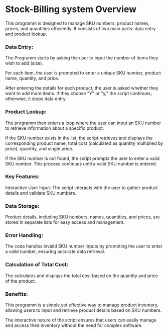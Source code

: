 

# Stock-Billing system Overview
This programm is designed to manage SKU numbers, product names, prices, and quantities efficiently. It consists of two main parts: data entry and product lookup.

### Data Entry:

The Programm starts by asking the user to input the number of items they wish to add (size).

For each item, the user is prompted to enter a unique SKU number, product name, quantity, and price.

After entering the details for each product, the user is asked whether they want to add more items. If they choose "Y" or "y," the script continues; otherwise, 
it stops data entry.

### Product Lookup:

The programm then enters a loop where the user can input an SKU number to retrieve information about a specific product.

If the SKU number exists in the list, the script retrieves and displays the corresponding product name, total cost (calculated as quantity multiplied by price), quantity, and single price.

If the SKU number is not found, the script prompts the user to enter a valid SKU number. This process continues until a valid SKU number is entered.

### Key Features:
Interactive User Input: The script interacts with the user to gather product details and validate SKU numbers.

### Data Storage: 
Product details, including SKU numbers, names, quantities, and prices, are stored in separate lists for easy access and management.

### Error Handling:
The code handles invalid SKU number inputs by prompting the user to enter a valid number, ensuring accurate data retrieval.

### Calculation of Total Cost:
The  calculates and displays the total cost based on the quantity and price of the product.

### Benefits:
This programm is a simple yet effective way to manage product inventory, allowing users to input and retrieve product details based on SKU numbers.

The interactive nature of the script ensures that users can easily manage and access their inventory without the need for complex software.
